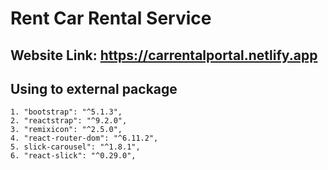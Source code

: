 # Rent Car Rental Service

## Website Link: https://carrentalportal.netlify.app

## Using to external package

    1. "bootstrap": "^5.1.3",
    2. "reactstrap": "^9.2.0",
    3. "remixicon": "^2.5.0",
    4. "react-router-dom": "^6.11.2",
    5. slick-carousel": "^1.8.1",
    6. "react-slick": "^0.29.0",
